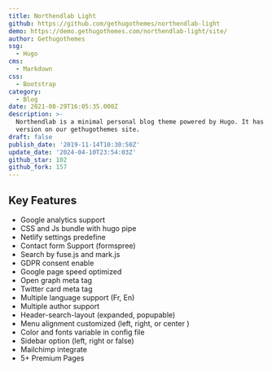 ```yaml
---
title: Northendlab Light
github: https://github.com/gethugothemes/northendlab-light
demo: https://demo.gethugothemes.com/northendlab-light/site/
author: Gethugothemes
ssg:
  - Hugo
cms:
  - Markdown
css:
  - Bootstrap
category:
  - Blog
date: 2021-08-29T16:05:35.000Z
description: >-
  Northendlab is a minimal personal blog theme powered by Hugo. It has a Premium
  version on our gethugothemes site.
draft: false
publish_date: '2019-11-14T10:30:50Z'
update_date: '2024-04-10T23:54:03Z'
github_star: 102
github_fork: 157
---
```


## Key Features

- Google analytics support
- CSS and Js bundle with hugo pipe
- Netlify settings predefine
- Contact form Support (formspree)
- Search by fuse.js and mark.js
- GDPR consent enable
- Google page speed optimized
- Open graph meta tag
- Twitter card meta tag
- Multiple language support (Fr, En)
- Multiple author support
- Header-search-layout (expanded, popupable)
- Menu alignment customized (left, right, or center )
- Color and fonts variable in config file
- Sidebar option (left, right or false)
- Mailchimp integrate
- 5+ Premium Pages
